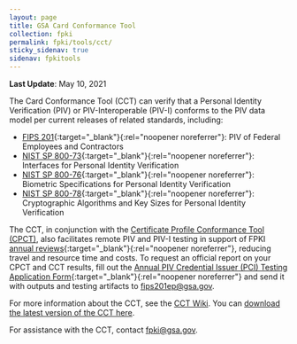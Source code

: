 ```yaml
---
layout: page
title: GSA Card Conformance Tool
collection: fpki
permalink: fpki/tools/cct/
sticky_sidenav: true
sidenav: fpkitools
---
```

**Last Update**: May 10, 2021

The Card Conformance Tool (CCT) can verify that a Personal Identity Verification (PIV) or PIV-Interoperable (PIV-I) conforms to the PIV data model per current releases of related standards, including:

- [FIPS 201](https://csrc.nist.gov/publications/detail/fips/201/2/final){:target="_blank"}{:rel="noopener noreferrer"}: PIV of Federal Employees and Contractors
- [NIST SP 800-73](https://csrc.nist.gov/publications/detail/sp/800-73/4/final){:target="_blank"}{:rel="noopener noreferrer"}: Interfaces for Personal Identity Verification
- [NIST SP 800-76](https://csrc.nist.gov/publications/detail/sp/800-76/2/final){:target="_blank"}{:rel="noopener noreferrer"}: Biometric Specifications for Personal Identity Verification
- [NIST SP 800-78](https://csrc.nist.gov/publications/detail/sp/800-78/4/final){:target="_blank"}{:rel="noopener noreferrer"}: Cryptographic Algorithms and Key Sizes for Personal Identity Verification

The CCT, in conjunction with the [Certificate Profile Conformance Tool (CPCT)](../cpct), also facilitates remote PIV and PIV-I testing in support of FPKI [annual reviews](https://www.idmanagement.gov/community/fpki-cas-audit-info/){:target="_blank"}{:rel="noopener noreferrer"}, reducing travel and resource time and costs. To request an official report on your CPCT and CCT results, fill out the [Annual PIV Credential Issuer (PCI) Testing Application Form](https://www.idmanagement.gov/fpki-annual-card-testing-application/){:target="_blank"}{:rel="noopener noreferrer"} and send it with outputs and testing artifacts to fips201ep@gsa.gov.

For more information about the CCT, see the [CCT Wiki](https://github.com/GSA/piv-conformance/wiki). You can [download the latest version of the CCT here](https://github.com/GSA/piv-conformance/releases).

For assistance with the CCT, contact fpki@gsa.gov.
